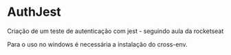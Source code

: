 # AuthJest
Criação de um teste de autenticação com jest - seguindo aula da rocketseat

Para o uso no windows é necessária a instalação do cross-env.
